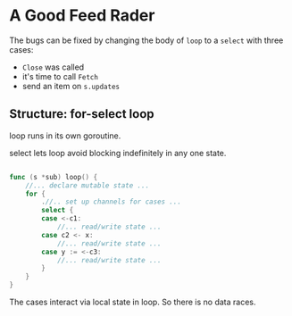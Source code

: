 # A Good Feed Rader

The bugs can be fixed by changing the body of `loop` to a `select`
with three cases:

- `Close` was called
- it's time to call `Fetch`
- send an item on `s.updates`

## Structure: for-select loop

loop runs in its own goroutine.

select lets loop avoid blocking indefinitely in any one state.

```go

func (s *sub) loop() {
    //... declare mutable state ...
    for {
        .//.. set up channels for cases ...
        select {
        case <-c1:
            //... read/write state ...
        case c2 <- x:
            //... read/write state ...
        case y := <-c3:
            //... read/write state ...
        }
    }
}

```

The cases interact via local state in loop. So there is no data races.
